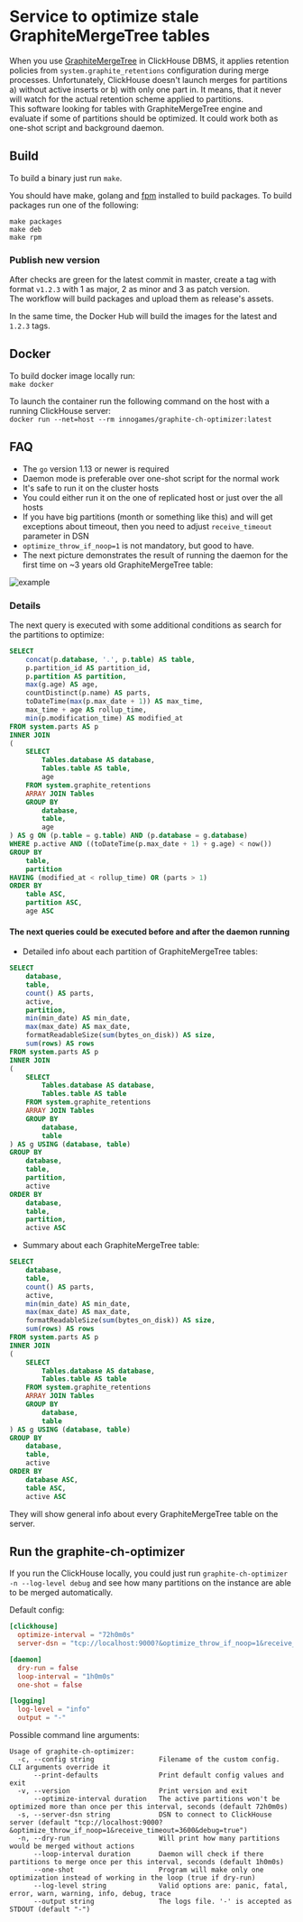 # Service to optimize stale GraphiteMergeTree tables
When you use [GraphiteMergeTree](https://clickhouse.yandex/docs/en/operations/table_engines/graphitemergetree) in ClickHouse DBMS, it applies retention policies from `system.graphite_retentions` configuration during merge processes. Unfortunately, ClickHouse doesn't launch merges for partitions a) without active inserts or b) with only one part in. It means, that it never will watch for the actual retention scheme applied to partitions.  
This software looking for tables with GraphiteMergeTree engine and evaluate if some of partitions should be optimized. It could work both as one-shot script and background daemon.

## Build
To build a binary just run `make`.

You should have make, golang and [fpm](https://github.com/jordansissel/fpm) installed to build packages. To build packages run one of the following:

```
make packages
make deb
make rpm
```

### Publish new version

After checks are green for the latest commit in master, create a tag with format `v1.2.3` with 1 as major, 2 as minor and 3 as patch version.  
The workflow will build packages and upload them as release's assets.

In the same time, the Docker Hub will build the images for the latest and `1.2.3` tags.

## Docker

To build docker image locally run:  
`make docker`

To launch the container run the following command on the host with a running ClickHouse server:  
`docker run --net=host --rm innogames/graphite-ch-optimizer:latest`

## FAQ
* The `go` version 1.13 or newer is required
* Daemon mode is preferable over one-shot script for the normal work
* It's safe to run it on the cluster hosts
* You could either run it on the one of replicated host or just over the all hosts
* If you have big partitions (month or something like this) and will get exceptions about timeout, then you need to adjust `receive_timeout` parameter in DSN
* `optimize_throw_if_noop=1` is not mandatory, but good to have.
* The next picture demonstrates the result of running the daemon for the first time on ~3 years old GraphiteMergeTree table:  
<img src="./docs/result.jpg" alt="example"/>

### Details
The next query is executed with some additional conditions as search for the partitions to optimize:

```sql
SELECT
    concat(p.database, '.', p.table) AS table,
    p.partition_id AS partition_id,
    p.partition AS partition,
    max(g.age) AS age,
    countDistinct(p.name) AS parts,
    toDateTime(max(p.max_date + 1)) AS max_time,
    max_time + age AS rollup_time,
    min(p.modification_time) AS modified_at
FROM system.parts AS p
INNER JOIN
(
    SELECT
        Tables.database AS database,
        Tables.table AS table,
        age
    FROM system.graphite_retentions
    ARRAY JOIN Tables
    GROUP BY
        database,
        table,
        age
) AS g ON (p.table = g.table) AND (p.database = g.database)
WHERE p.active AND ((toDateTime(p.max_date + 1) + g.age) < now())
GROUP BY
    table,
    partition
HAVING (modified_at < rollup_time) OR (parts > 1)
ORDER BY
    table ASC,
    partition ASC,
    age ASC
```

#### The next queries could be executed before and after the daemon running

* Detailed info about each partition of GraphiteMergeTree tables:

```sql
SELECT
    database,
    table,
    count() AS parts,
    active,
    partition,
    min(min_date) AS min_date,
    max(max_date) AS max_date,
    formatReadableSize(sum(bytes_on_disk)) AS size,
    sum(rows) AS rows
FROM system.parts AS p
INNER JOIN
(
    SELECT
        Tables.database AS database,
        Tables.table AS table
    FROM system.graphite_retentions
    ARRAY JOIN Tables
    GROUP BY
        database,
        table
) AS g USING (database, table)
GROUP BY
    database,
    table,
    partition,
    active
ORDER BY
    database,
    table,
    partition,
    active ASC
```

* Summary about each GraphiteMergeTree table:

```sql
SELECT
    database,
    table,
    count() AS parts,
    active,
    min(min_date) AS min_date,
    max(max_date) AS max_date,
    formatReadableSize(sum(bytes_on_disk)) AS size,
    sum(rows) AS rows
FROM system.parts AS p
INNER JOIN
(
    SELECT
        Tables.database AS database,
        Tables.table AS table
    FROM system.graphite_retentions
    ARRAY JOIN Tables
    GROUP BY
        database,
        table
) AS g USING (database, table)
GROUP BY
    database,
    table,
    active
ORDER BY
    database ASC,
    table ASC,
    active ASC
```

They will show general info about every GraphiteMergeTree table on the server.

## Run the graphite-ch-optimizer
If you run the ClickHouse locally, you could just run `graphite-ch-optimizer -n --log-level debug` and see how many partitions on the instance are able to be merged automatically.

Default config:

```toml
[clickhouse]
  optimize-interval = "72h0m0s"
  server-dsn = "tcp://localhost:9000?&optimize_throw_if_noop=1&receive_timeout=3600&debug=true"

[daemon]
  dry-run = false
  loop-interval = "1h0m0s"
  one-shot = false

[logging]
  log-level = "info"
  output = "-"
```

Possible command line arguments:

```
Usage of graphite-ch-optimizer:
  -c, --config string                Filename of the custom config. CLI arguments override it
      --print-defaults               Print default config values and exit
  -v, --version                      Print version and exit
      --optimize-interval duration   The active partitions won't be optimized more than once per this interval, seconds (default 72h0m0s)
  -s, --server-dsn string            DSN to connect to ClickHouse server (default "tcp://localhost:9000?&optimize_throw_if_noop=1&receive_timeout=3600&debug=true")
  -n, --dry-run                      Will print how many partitions would be merged without actions
      --loop-interval duration       Daemon will check if there partitions to merge once per this interval, seconds (default 1h0m0s)
      --one-shot                     Program will make only one optimization instead of working in the loop (true if dry-run)
      --log-level string             Valid options are: panic, fatal, error, warn, warning, info, debug, trace
      --output string                The logs file. '-' is accepted as STDOUT (default "-")
```
